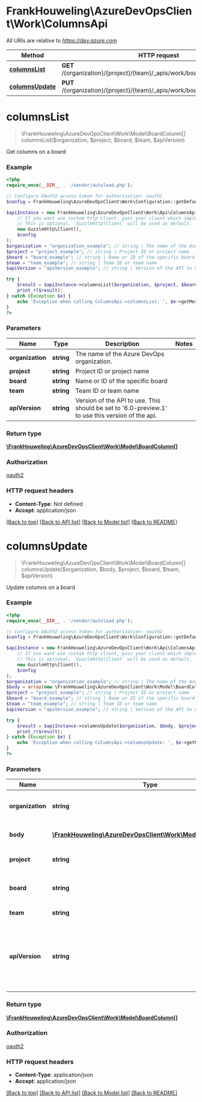 # FrankHouweling\AzureDevOpsClient\Work\ColumnsApi

All URIs are relative to *https://dev.azure.com*

Method | HTTP request | Description
------------- | ------------- | -------------
[**columnsList**](ColumnsApi.md#columnsList) | **GET** /{organization}/{project}/{team}/_apis/work/boards/{board}/columns | 
[**columnsUpdate**](ColumnsApi.md#columnsUpdate) | **PUT** /{organization}/{project}/{team}/_apis/work/boards/{board}/columns | 


# **columnsList**
> \FrankHouweling\AzureDevOpsClient\Work\Model\BoardColumn[] columnsList($organization, $project, $board, $team, $apiVersion)



Get columns on a board

### Example
```php
<?php
require_once(__DIR__ . '/vendor/autoload.php');

// Configure OAuth2 access token for authorization: oauth2
$config = FrankHouweling\AzureDevOpsClient\Work\Configuration::getDefaultConfiguration()->setAccessToken('YOUR_ACCESS_TOKEN');

$apiInstance = new FrankHouweling\AzureDevOpsClient\Work\Api\ColumnsApi(
    // If you want use custom http client, pass your client which implements `GuzzleHttp\ClientInterface`.
    // This is optional, `GuzzleHttp\Client` will be used as default.
    new GuzzleHttp\Client(),
    $config
);
$organization = "organization_example"; // string | The name of the Azure DevOps organization.
$project = "project_example"; // string | Project ID or project name
$board = "board_example"; // string | Name or ID of the specific board
$team = "team_example"; // string | Team ID or team name
$apiVersion = "apiVersion_example"; // string | Version of the API to use.  This should be set to '6.0-preview.1' to use this version of the api.

try {
    $result = $apiInstance->columnsList($organization, $project, $board, $team, $apiVersion);
    print_r($result);
} catch (Exception $e) {
    echo 'Exception when calling ColumnsApi->columnsList: ', $e->getMessage(), PHP_EOL;
}
?>
```

### Parameters

Name | Type | Description  | Notes
------------- | ------------- | ------------- | -------------
 **organization** | **string**| The name of the Azure DevOps organization. |
 **project** | **string**| Project ID or project name |
 **board** | **string**| Name or ID of the specific board |
 **team** | **string**| Team ID or team name |
 **apiVersion** | **string**| Version of the API to use.  This should be set to &#39;6.0-preview.1&#39; to use this version of the api. |

### Return type

[**\FrankHouweling\AzureDevOpsClient\Work\Model\BoardColumn[]**](../Model/BoardColumn.md)

### Authorization

[oauth2](../../README.md#oauth2)

### HTTP request headers

 - **Content-Type**: Not defined
 - **Accept**: application/json

[[Back to top]](#) [[Back to API list]](../../README.md#documentation-for-api-endpoints) [[Back to Model list]](../../README.md#documentation-for-models) [[Back to README]](../../README.md)

# **columnsUpdate**
> \FrankHouweling\AzureDevOpsClient\Work\Model\BoardColumn[] columnsUpdate($organization, $body, $project, $board, $team, $apiVersion)



Update columns on a board

### Example
```php
<?php
require_once(__DIR__ . '/vendor/autoload.php');

// Configure OAuth2 access token for authorization: oauth2
$config = FrankHouweling\AzureDevOpsClient\Work\Configuration::getDefaultConfiguration()->setAccessToken('YOUR_ACCESS_TOKEN');

$apiInstance = new FrankHouweling\AzureDevOpsClient\Work\Api\ColumnsApi(
    // If you want use custom http client, pass your client which implements `GuzzleHttp\ClientInterface`.
    // This is optional, `GuzzleHttp\Client` will be used as default.
    new GuzzleHttp\Client(),
    $config
);
$organization = "organization_example"; // string | The name of the Azure DevOps organization.
$body = array(new \FrankHouweling\AzureDevOpsClient\Work\Model\BoardColumn()); // \FrankHouweling\AzureDevOpsClient\Work\Model\BoardColumn[] | List of board columns to update
$project = "project_example"; // string | Project ID or project name
$board = "board_example"; // string | Name or ID of the specific board
$team = "team_example"; // string | Team ID or team name
$apiVersion = "apiVersion_example"; // string | Version of the API to use.  This should be set to '6.0-preview.1' to use this version of the api.

try {
    $result = $apiInstance->columnsUpdate($organization, $body, $project, $board, $team, $apiVersion);
    print_r($result);
} catch (Exception $e) {
    echo 'Exception when calling ColumnsApi->columnsUpdate: ', $e->getMessage(), PHP_EOL;
}
?>
```

### Parameters

Name | Type | Description  | Notes
------------- | ------------- | ------------- | -------------
 **organization** | **string**| The name of the Azure DevOps organization. |
 **body** | [**\FrankHouweling\AzureDevOpsClient\Work\Model\BoardColumn[]**](../Model/BoardColumn.md)| List of board columns to update |
 **project** | **string**| Project ID or project name |
 **board** | **string**| Name or ID of the specific board |
 **team** | **string**| Team ID or team name |
 **apiVersion** | **string**| Version of the API to use.  This should be set to &#39;6.0-preview.1&#39; to use this version of the api. |

### Return type

[**\FrankHouweling\AzureDevOpsClient\Work\Model\BoardColumn[]**](../Model/BoardColumn.md)

### Authorization

[oauth2](../../README.md#oauth2)

### HTTP request headers

 - **Content-Type**: application/json
 - **Accept**: application/json

[[Back to top]](#) [[Back to API list]](../../README.md#documentation-for-api-endpoints) [[Back to Model list]](../../README.md#documentation-for-models) [[Back to README]](../../README.md)

